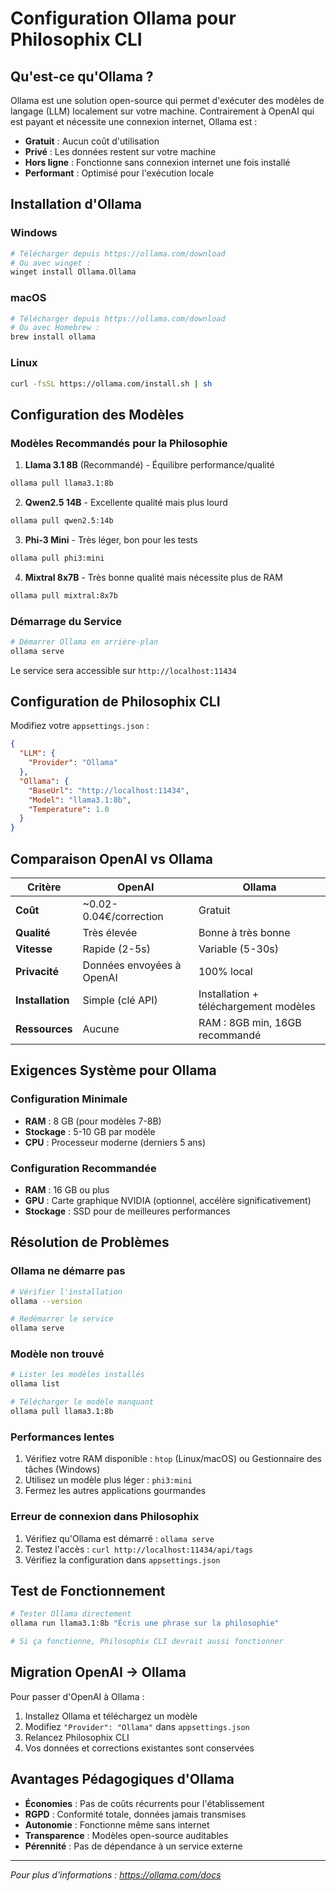 # Configuration Ollama pour Philosophix CLI

## Qu'est-ce qu'Ollama ?

Ollama est une solution open-source qui permet d'exécuter des modèles de langage (LLM) localement sur votre machine. Contrairement à OpenAI qui est payant et nécessite une connexion internet, Ollama est :

- **Gratuit** : Aucun coût d'utilisation
- **Privé** : Les données restent sur votre machine
- **Hors ligne** : Fonctionne sans connexion internet une fois installé
- **Performant** : Optimisé pour l'exécution locale

## Installation d'Ollama

### Windows
```bash
# Télécharger depuis https://ollama.com/download
# Ou avec winget :
winget install Ollama.Ollama
```

### macOS
```bash
# Télécharger depuis https://ollama.com/download
# Ou avec Homebrew :
brew install ollama
```

### Linux
```bash
curl -fsSL https://ollama.com/install.sh | sh
```

## Configuration des Modèles

### Modèles Recommandés pour la Philosophie

1. **Llama 3.1 8B** (Recommandé) - Équilibre performance/qualité
```bash
ollama pull llama3.1:8b
```

2. **Qwen2.5 14B** - Excellente qualité mais plus lourd
```bash
ollama pull qwen2.5:14b
```

3. **Phi-3 Mini** - Très léger, bon pour les tests
```bash
ollama pull phi3:mini
```

4. **Mixtral 8x7B** - Très bonne qualité mais nécessite plus de RAM
```bash
ollama pull mixtral:8x7b
```

### Démarrage du Service

```bash
# Démarrer Ollama en arrière-plan
ollama serve
```

Le service sera accessible sur `http://localhost:11434`

## Configuration de Philosophix CLI

Modifiez votre `appsettings.json` :

```json
{
  "LLM": {
    "Provider": "Ollama"
  },
  "Ollama": {
    "BaseUrl": "http://localhost:11434",
    "Model": "llama3.1:8b",
    "Temperature": 1.0
  }
}
```

## Comparaison OpenAI vs Ollama

| Critère | OpenAI | Ollama |
|---------|--------|--------|
| **Coût** | ~0.02-0.04€/correction | Gratuit |
| **Qualité** | Très élevée | Bonne à très bonne |
| **Vitesse** | Rapide (2-5s) | Variable (5-30s) |
| **Privacité** | Données envoyées à OpenAI | 100% local |
| **Installation** | Simple (clé API) | Installation + téléchargement modèles |
| **Ressources** | Aucune | RAM : 8GB min, 16GB recommandé |

## Exigences Système pour Ollama

### Configuration Minimale
- **RAM** : 8 GB (pour modèles 7-8B)
- **Stockage** : 5-10 GB par modèle
- **CPU** : Processeur moderne (derniers 5 ans)

### Configuration Recommandée
- **RAM** : 16 GB ou plus
- **GPU** : Carte graphique NVIDIA (optionnel, accélère significativement)
- **Stockage** : SSD pour de meilleures performances

## Résolution de Problèmes

### Ollama ne démarre pas
```bash
# Vérifier l'installation
ollama --version

# Redémarrer le service
ollama serve
```

### Modèle non trouvé
```bash
# Lister les modèles installés
ollama list

# Télécharger le modèle manquant
ollama pull llama3.1:8b
```

### Performances lentes
1. Vérifiez votre RAM disponible : `htop` (Linux/macOS) ou Gestionnaire des tâches (Windows)
2. Utilisez un modèle plus léger : `phi3:mini`
3. Fermez les autres applications gourmandes

### Erreur de connexion dans Philosophix
1. Vérifiez qu'Ollama est démarré : `ollama serve`
2. Testez l'accès : `curl http://localhost:11434/api/tags`
3. Vérifiez la configuration dans `appsettings.json`

## Test de Fonctionnement

```bash
# Tester Ollama directement
ollama run llama3.1:8b "Écris une phrase sur la philosophie"

# Si ça fonctionne, Philosophix CLI devrait aussi fonctionner
```

## Migration OpenAI → Ollama

Pour passer d'OpenAI à Ollama :

1. Installez Ollama et téléchargez un modèle
2. Modifiez `"Provider": "Ollama"` dans `appsettings.json`
3. Relancez Philosophix CLI
4. Vos données et corrections existantes sont conservées

## Avantages Pédagogiques d'Ollama

- **Économies** : Pas de coûts récurrents pour l'établissement
- **RGPD** : Conformité totale, données jamais transmises
- **Autonomie** : Fonctionne même sans internet
- **Transparence** : Modèles open-source auditables
- **Pérennité** : Pas de dépendance à un service externe

---

*Pour plus d'informations : https://ollama.com/docs*
